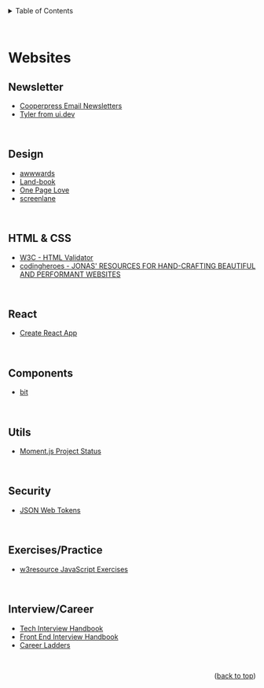 <div id="top"></div>

<details>
  <summary>Table of Contents</summary>
  <a href="#websites">Websites</a>
  <ul>
    <li><a href="#newsletter">Newsletter</a></li>
    <li><a href="#design">Design</a></li>
    <li><a href="#html--css">HTML & CSS</a></li>
    <li><a href="#react">React</a></li>
    <li><a href="#components">Components</a></li>
    <li><a href="#utils">Utils</a></li>
    <li><a href="#security">Security</a></li>
    <li><a href="#exercisespractice">Exercises/Practice</a></li>
    <li><a href="#interviewcareer">Interview/Career</a></li>
  </ul>
</details>

&nbsp;

# Websites

## Newsletter

- [Cooperpress Email Newsletters](https://cooperpress.com/publications/)
- [Tyler from ui.dev](https://bytes.dev/)

&nbsp;

## Design

- [awwwards](https://www.awwwards.com/)
- [Land-book](https://land-book.com/)
- [One Page Love](https://onepagelove.com/)
- [screenlane](https://screenlane.com/)

&nbsp;

## HTML & CSS

- [W3C - HTML Validator](https://validator.w3.org/#validate_by_input)
- [codingheroes - JONAS' RESOURCES FOR HAND-CRAFTING BEAUTIFUL AND PERFORMANT WEBSITES](https://codingheroes.io/resources/)

&nbsp;

## React

- [Create React App](https://create-react-app.dev/)

&nbsp;

## Components

- [bit](https://bit.dev/)

&nbsp;

## Utils

- [Moment.js Project Status](https://momentjs.com/docs/#/-project-status/)

&nbsp;

## Security

- [JSON Web Tokens ](https://jwt.io/)

&nbsp;

## Exercises/Practice

- [w3resource JavaScript Exercises](https://www.w3resource.com/javascript-exercises/)

&nbsp;

## Interview/Career

- [Tech Interview Handbook](https://www.techinterviewhandbook.org/)
- [Front End Interview Handbook](https://www.frontendinterviewhandbook.com/)
- [Career Ladders](https://career-ladders.dev/)

&nbsp;

<p align="right">(<a href="#top">back to top</a>)</p>

&nbsp;
